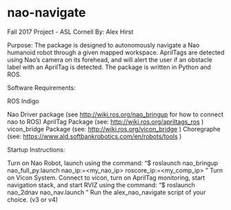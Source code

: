 # nao-navigate
Fall 2017 Project - ASL Cornell 
By: Alex Hirst 

Purpose: 
The package is designed to autonomously navigate a Nao humanoid robot through a given mapped workspace. AprilTags are detected using Nao’s camera on its forehead, and will alert the user if an obstacle label with an AprilTag is detected. The package is written in Python and ROS. 

Software Requirements: 

ROS Indigo

Nao Driver package (see http://wiki.ros.org/nao_bringup for how to connect nao to ROS)
AprilTag Package (see: http://wiki.ros.org/apriltags_ros )
vicon_bridge Package (see: http://wiki.ros.org/vicon_bridge )
Choregraphe (see: https://www.ald.softbankrobotics.com/en/robots/tools )

Startup Instructions: 

Turn on Nao Robot, launch using the command: “$ roslaunch nao_bringup nao_full_py.launch nao_ip:=<my_nao_ip> roscore_ip:=<my_comp_ip>  ”
Turn on Vicon System. Connect to vicon, turn on AprilTag monitoring, start navigation stack, and start RVIZ using the command: “$ roslaunch nao_2dnav nao_nav.launch ”
Run the alex_nao_navigate script of your choice. (v3 or v4)
